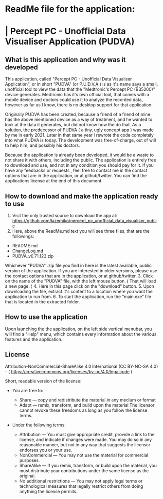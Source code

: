 # ReadMe file for the application:
# | Percept PC - Unofficial Data Visualiser Application (PUDVA)


## What is this application and why was it developed
This application, called "Percept PC - Unofficial Data Visualiser Application", or in short "PUDVA" (or P.U.D.V.A.) is as it's name says a small, unofficial tool to view the data that the "Medtronic's Percept PC (B35200)" device generates.
Medtronic has it's own official tool, that comes with a mobile device and doctors could use it to analyze the recorded data, however as far as I know, there is no desktop support for that application.

Originally PUDVA has been created, because a friend of a friend of mine has the above mentioned device as a way of treatment, and he wanted to look at the data it generates, but did not know how the do that. As a solution, the predecessor of PUDVA ( a tiny, ugly concept app ) was made by me in early 2021. Later in that same year I rewrote the code completely into what PUDVA is today. The development was free-of-charge, out of will to help him, and possibly his doctors.

Because the application is already been developed, it would be a waste to not share it with others, including the public. The application is entirely free to download and use, and not in any condition you should pay for it. If you have any feedbacks or requests , feel free to contact me in the contact options that are in the application, or at github/twitter. You can find the applications license at the end of this document.


## How to download and make the application ready to use
1. Visit the only trusted source to download the app at: https://github.com/lazemiko/percept_pc_unofficial_data_visualiser_public
2. Here, above the ReadMe.md text you will see three files,  that are the followings:
  - README.md
  - ChangeLog.md
  - PUDVA_v0.71.123.zip

  Whichever "PUDVA" .zip file you find in here is the latest available, public version of the application. If you are interested in older versions, please use the contact options that are in the application, or at github/twitter.
3. Click on the name of the "PUDVA" file, with the left mouse button. ( That will load a new page. )
4. Here in this page click on the "download" button.
5. Upon downloading the file, extract it's content to a location where you want the application to run from.
6. To start the application, run the "main.exe" file that is located in the extracted folder.

## How to use the application
Upon launching the the application, on the left side vertical menubar, you will find a "Help" menu, which contains every information about the various features and the application.


## License
Attribution-NonCommercial-ShareAlike 4.0 International (CC BY-NC-SA 4.0) - ( https://creativecommons.org/licenses/by-nc/4.0/legalcode )

Short, readable version of the license:
- You are free to:
  - Share — copy and redistribute the material in any medium or format
  - Adapt — remix, transform, and build upon the material
   The licensor cannot revoke these freedoms as long as you follow the license terms.


- Under the following terms:
  - Attribution — You must give appropriate credit, provide a link to the license, and indicate if changes were made. You may do so in any reasonable manner, but not in any way that suggests the licensor endorses you or your use.
  - NonCommercial — You may not use the material for commercial purposes.
  - ShareAlike — If you remix, transform, or build upon the material, you must distribute your contributions under the same license as the original.
  - No additional restrictions — You may not apply legal terms or technological measures that legally restrict others from doing anything the license permits.
